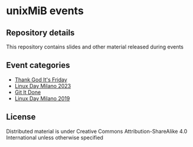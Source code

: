 # unixMiB events

## Repository details

This repository contains slides and other material released during events

## Event categories

- [Thank God It's Friday](Thank%20God%20Its%20Friday)
- [Linux Day Milano 2023](Linux%20Day%20Milano%202019)
- [Git It Done](https://git-it-done.unixmib.org/1)
- [Linux Day Milano 2019](Linux%20Day%20Milano%202019)

## License

Distributed material is under Creative Commons Attribution-ShareAlike 4.0 International unless otherwise specified
